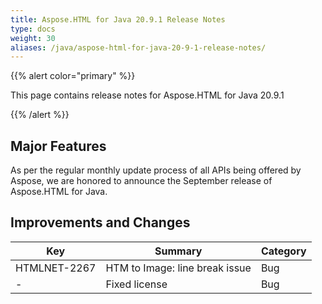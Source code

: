 ```yaml
---
title: Aspose.HTML for Java 20.9.1 Release Notes
type: docs
weight: 30
aliases: /java/aspose-html-for-java-20-9-1-release-notes/
---
```


{{% alert color="primary" %}}

This page contains release notes for Aspose.HTML for Java 20.9.1

{{% /alert %}}
## **Major Features** ##
As per the regular monthly update process of all APIs being offered by Aspose, we are honored to announce the September release of Aspose.HTML for Java.

## **Improvements and Changes** ##
|Key|Summary|Category|
|---|---|---|
|HTMLNET-2267| HTM to Image: line break issue|Bug|
|-|Fixed license |Bug|
